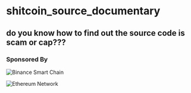 # shitcoin_source_documentary

## do you know how to find out the source code is scam or cap???

### Sponsored By

![Binance Smart Chain](https://p2eprofessor.com/wp-content/uploads/2022/02/bsc.png)

![Ethereum Network](https://miro.medium.com/max/1152/1*nXmnx7Fx4wfwqWv2JdrHrw.png)
